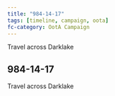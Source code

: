 ```yaml
---
title: "984-14-17"
tags: [timeline, campaign, oota]
fc-category: OotA Campaign
---
```

<span class='ob-timelines'
	data-date='984-14-17-00'
	data-title='Campaign: NAGA Adventures'
	data-class='orange'> Travel across Darklake </span>
## 984-14-17
Travel across Darklake
